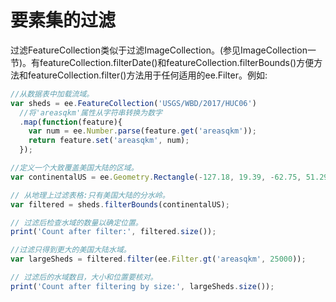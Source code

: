 # 要素集的过滤

过滤FeatureCollection类似于过滤ImageCollection。(参见ImageCollection一节)。有featureCollection.filterDate()和featureCollection.filterBounds()方便方法和featureCollection.filter()方法用于任何适用的ee.Filter。例如:

```javascript
//从数据表中加载流域。
var sheds = ee.FeatureCollection('USGS/WBD/2017/HUC06')
  //将'areasqkm'属性从字符串转换为数字
  .map(function(feature){
    var num = ee.Number.parse(feature.get('areasqkm'));
    return feature.set('areasqkm', num);
  });

//定义一个大致覆盖美国大陆的区域。
var continentalUS = ee.Geometry.Rectangle(-127.18, 19.39, -62.75, 51.29);

// 从地理上过滤表格:只有美国大陆的分水岭。
var filtered = sheds.filterBounds(continentalUS);

// 过滤后检查水域的数量以确定位置。
print('Count after filter:', filtered.size());

//过滤只得到更大的美国大陆水域。
var largeSheds = filtered.filter(ee.Filter.gt('areasqkm', 25000));

// 过滤后的水域数目，大小和位置要核对。
print('Count after filtering by size:', largeSheds.size());
```

